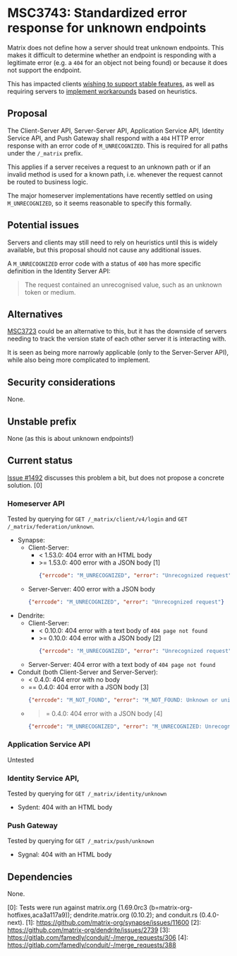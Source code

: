 # MSC3743: Standardized error response for unknown endpoints

Matrix does not define how a server should treat unknown endpoints. This makes it
difficult to determine whether an endpoint is responding with a legitimate error
(e.g. a `404` for an object not being found) or because it does not support the
endpoint.

This has impacted clients [wishing to support stable features](https://github.com/vector-im/element-web/issues/19738),
as well as requiring servers to [implement workarounds](https://github.com/matrix-org/synapse/blob/a711ae78a8f8ba406ff122035c8bf096fac9a26c/synapse/federation/federation_client.py#L602-L622)
based on heuristics.


## Proposal

The Client-Server API, Server-Server API, Application Service API, Identity Service API,
and Push Gateway shall respond with a `404` HTTP error response with an error code
of `M_UNRECOGNIZED`. This is required for all paths under the `/_matrix` prefix.

This applies if a server receives a request to an unknown path or if an invalid method is
used for a known path, i.e. whenever the request cannot be routed to business logic.

The major homeserver implementations have recently settled on using `M_UNRECOGNIZED`,
so it seems reasonable to specify this formally.

## Potential issues

Servers and clients may still need to rely on heuristics until this is widely
available, but this proposal should not cause any additional issues.

A `M_UNRECOGNIZED` error code with a status of `400` has more specific definition
in the Identity Server API:

> The request contained an unrecognised value, such as an unknown token or medium.

## Alternatives

[MSC3723](https://github.com/matrix-org/matrix-doc/pull/3723) could be an alternative
to this, but it has the downside of servers needing to track the version state
of each other server it is interacting with.

It is seen as being more narrowly applicable (only to the Server-Server API),
while also being more complicated to implement.

## Security considerations

None.

## Unstable prefix

None (as this is about unknown endpoints!)

## Current status

[Issue #1492](https://github.com/matrix-org/matrix-doc/issues/1492) discusses this
problem a bit, but does not propose a concrete solution. [0]

### Homeserver API

Tested by querying for `GET /_matrix/client/v4/login` and `GET /_matrix/federation/unknown`.

* Synapse:
  * Client-Server:
    * < 1.53.0: 404 error with an HTML body
    * \>= 1.53.0: 400 error with a JSON body [1]
      ```json
      {"errcode": "M_UNRECOGNIZED", "error": "Unrecognized request"}
      ```
  * Server-Server: 400 error with a JSON body
    ```json
    {"errcode": "M_UNRECOGNIZED", "error": "Unrecognized request"}
    ```
* Dendrite:
  * Client-Server:
    * < 0.10.0: 404 error with a text body of `404 page not found`
    * \>= 0.10.0: 404 error with a JSON body [2]
      ```json
      {"errcode": "M_UNRECOGNIZED", "error": "Unrecognized request"}
      ```
  * Server-Server: 404 error with a text body of `404 page not found`
* Conduit (both Client-Server and Server-Server):
  * < 0.4.0: 404 error with no body
  * == 0.4.0: 404 error with a JSON body [3]
    ```json
    {"errcode": "M_NOT_FOUND", "error": "M_NOT_FOUND: Unknown or unimplemented route"}
    ```
  * >= 0.4.0: 404 error with a JSON body [4]
    ```json
    {"errcode": "M_UNRECOGNIZED", "error": "M_UNRECOGNIZED: Unrecognized request"}
    ```

### Application Service API

Untested

### Identity Service API,

Tested by querying for `GET /_matrix/identity/unknown`

* Sydent: 404 with an HTML body

### Push Gateway

Tested by querying for `GET /_matrix/push/unknown`

* Sygnal: 404 with an HTML body

## Dependencies

None.

[0]: Tests were run against matrix.org (1.69.0rc3 (b=matrix-org-hotfixes,aca3a117a9));
dendrite.matrix.org (0.10.2); and conduit.rs (0.4.0-next).
[1]: https://github.com/matrix-org/synapse/issues/11600
[2]: https://github.com/matrix-org/dendrite/issues/2739
[3]: https://gitlab.com/famedly/conduit/-/merge_requests/306
[4]: https://gitlab.com/famedly/conduit/-/merge_requests/388
